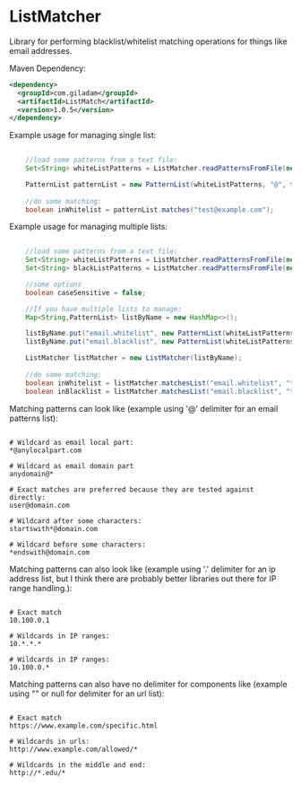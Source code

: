 ListMatcher
=========

Library for performing blacklist/whitelist matching operations for things like email addresses.

Maven Dependency:

```xml
<dependency>
  <groupId>com.giladam</groupId>
  <artifactId>ListMatch</artifactId>
  <version>1.0.5</version>
</dependency>
```


Example usage for managing single list:

```java
    
    //load some patterns from a text file:
    Set<String> whiteListPatterns = ListMatcher.readPatternsFromFile(new File("/tmp/someWhitelist.txt"));

    PatternList patternList = new PatternList(whiteListPatterns, "@", false);
        
    //do some matching:
    boolean inWhitelist = patternList.matches("test@example.com");
```


Example usage for managing multiple lists:

```java
    
    //load some patterns from a text file:
    Set<String> whiteListPatterns = ListMatcher.readPatternsFromFile(new File("/tmp/someWhitelist.txt"));
    Set<String> blackListPatterns = ListMatcher.readPatternsFromFile(new File("/tmp/someBlacklist.txt"));

    //some options
    boolean caseSensitive = false;

    //If you have multiple lists to manage:
    Map<String,PatternList> listByName = new HashMap<>();

    listByName.put("email.whitelist", new PatternList(whiteListPatterns, "@", caseSensitive));
    listByName.put("email.blacklist", new PatternList(whiteListPatterns, "@", caseSensitive));

    ListMatcher listMatcher = new ListMatcher(listByName);
    
    //do some matching:
    boolean inWhitelist = listMatcher.matchesList("email.whitelist", "test@example.com");
    boolean inBlacklist = listMatcher.matchesList("email.blacklist", "test@example.com");
```



Matching patterns can look like (example using '@' delimiter for an email patterns list):

```

# Wildcard as email local part:
*@anylocalpart.com

# Wildcard as email domain part
anydomain@*

# Exact matches are preferred because they are tested against directly:
user@domain.com

# Wildcard after some characters:
startswith*@domain.com

# Wildcard before some characters:
*endswith@domain.com
```


Matching patterns can also look like (example using '.' delimiter for an ip address list, but I think there are probably
better libraries out there for IP range handling.):


```

# Exact match
10.100.0.1

# Wildcards in IP ranges:
10.*.*.*

# Wildcards in IP ranges:
10.100.0.*

```



Matching patterns can also have no delimiter for components like (example using "" or null for delimiter for an url list):

```

# Exact match
https://www.example.com/specific.html

# Wildcards in urls:
http://www.example.com/allowed/*

# Wildcards in the middle and end:
http://*.edu/*

```

